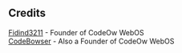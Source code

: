 
## Credits

[Fidind3211](https://github.com/fidind3211) - Founder of CodeOw WebOS 
<br/>
[CodeBowser](https://github.com/joetheshmoe) - Also a Founder of CodeOw WebOS
